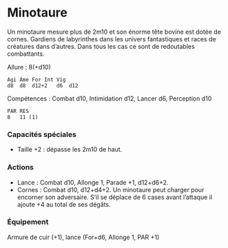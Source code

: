 
# Minotaure
Un minotaure mesure plus de 2m10 et son énorme tête bovine est dotée de cornes. Gardiens de labyrinthes dans les univers fantastiques et races de créatures dans d’autres. Dans tous les cas ce sont de redoutables combattants.

Allure : 8(+d10)

	Agi	Âme	For	Int	Vig
	d8	d8	d12+2	d6	d12

Compétences : Combat d10, Intimidation d12, Lancer d6, Perception d10

	PAR	RES
	8   11 (1)

### Capacités spéciales
- Taille +2 : dépasse les 2m10 de haut.

### Actions
- Lance : Combat d10, Allonge 1, Parade +1, d12+d6+2.
- Cornes : Combat d10, d12+d4+2. Un minotaure peut charger pour encorner son adversaire. S’il se déplace de 6 cases avant l’attaque il ajoute +4 au total de ses dégâts.
### Équipement
Armure de cuir (+1), lance (For+d6, Allonge 1, PAR +1)
